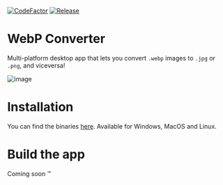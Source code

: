 [![CodeFactor](https://www.codefactor.io/repository/github/alexazumi/webp-converter/badge)](https://www.codefactor.io/repository/github/alexazumi/webp-converter)
[![Release](https://github.com/AlexAzumi/webp-converter/actions/workflows/main.yml/badge.svg)](https://github.com/AlexAzumi/webp-converter/actions/workflows/main.yml)

# WebP Converter

Multi-platform desktop app that lets you convert `.webp` images to `.jpg` or `.png`, and viceversa!

![image](https://github.com/AlexAzumi/webp-converter/assets/20672555/d23cb52a-c044-420d-9afe-1c0e6614e1d5)

# Installation

You can find the binaries [here](https://github.com/AlexAzumi/webp-converter/releases). Available for Windows, MacOS and Linux.

# Build the app

Coming soon ™
